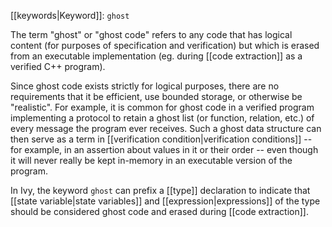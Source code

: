 [[keywords|Keyword]]: `ghost`

The term "ghost" or "ghost code" refers to any code that has logical content (for purposes of specification and verification) but which is erased from an executable implementation (eg. during [[code extraction]] as a verified C++ program).

Since ghost code exists strictly for logical purposes, there are no requirements that it be efficient, use bounded storage, or otherwise be "realistic". For example, it is common for ghost code in a verified program implementing a protocol to retain a ghost list (or function, relation, etc.) of every message the program ever receives. Such a ghost data structure can then serve as a term in [[verification condition|verification conditions]] -- for example, in an assertion about values in it or their order -- even though it will never really be kept in-memory in an executable version of the program.

In Ivy, the keyword `ghost` can prefix a [[type]] declaration to indicate that [[state variable|state variables]] and [[expression|expressions]] of the type should be considered ghost code and erased during [[code extraction]].